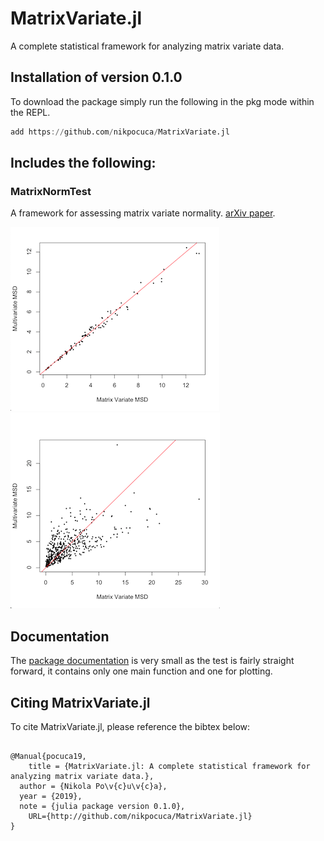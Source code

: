 # MatrixVariate.jl

A complete statistical framework for analyzing matrix variate data.

## Installation of version 0.1.0
To download the package simply run the following in the pkg mode within the REPL.
```julia
add https://github.com/nikpocuca/MatrixVariate.jl
```

## Includes the following:

### MatrixNormTest
A framework for assessing matrix variate normality. [arXiv paper](https://arxiv.org/abs/1812.09064).

![](/docs/src/src/norm.png)
![](/docs/src/src/nnorm.png)

## Documentation
The [package documentation](https://nikpocuca.github.io/MatrixVariate.jl/) is very small as the test is fairly straight forward, it contains only one main function and one for plotting.

## Citing  MatrixVariate.jl

To cite MatrixVariate.jl, please reference the bibtex below:

```

@Manual{pocuca19,
 	title = {MatrixVariate.jl: A complete statistical framework for analyzing matrix variate data.},
  author = {Nikola Po\v{c}u\v{c}a},
  year = {2019},
  note = {julia package version 0.1.0},
	URL={http://github.com/nikpocuca/MatrixVariate.jl}
}

```
